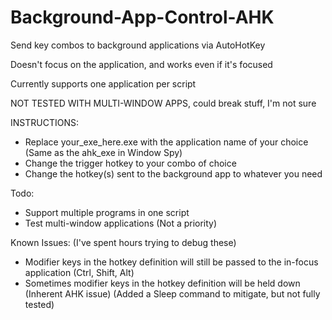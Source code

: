 # Background-App-Control-AHK
Send key combos to background applications via AutoHotKey

Doesn't focus on the application, and works even if it's focused

Currently supports one application per script

NOT TESTED WITH MULTI-WINDOW APPS, could break stuff, I'm not sure

INSTRUCTIONS:
- Replace your_exe_here.exe with the application name of your choice
  (Same as the ahk_exe in Window Spy)
- Change the trigger hotkey to your combo of choice
- Change the hotkey(s) sent to the background app to whatever you need

Todo: 
- Support multiple programs in one script
- Test multi-window applications (Not a priority)

Known Issues: (I've spent hours trying to debug these)
- Modifier keys in the hotkey definition will still be passed to the in-focus application (Ctrl, Shift, Alt)
- Sometimes modifier keys in the hotkey definition will be held down (Inherent AHK issue) (Added a Sleep command to mitigate, but not fully tested)
